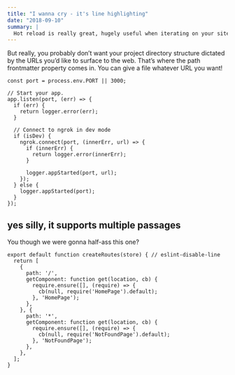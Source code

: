 ```yaml
---
title: "I wanna cry - it's line highlighting"
date: "2018-09-10"
summary: |
  Hot reload is really great, hugely useful when iterating on your site structure, style, or post contents. Be aware, however, that you will need to restart
---
```


But really, you probably don’t want your project directory structure dictated by the URLs you’d like to surface to the web. That’s where the path frontmatter property comes in. You can give a file whatever URL you want!

```javascript{10-13}
const port = process.env.PORT || 3000;

// Start your app.
app.listen(port, (err) => {
  if (err) {
    return logger.error(err);
  }

  // Connect to ngrok in dev mode
  if (isDev) {
    ngrok.connect(port, (innerErr, url) => {
      if (innerErr) {
        return logger.error(innerErr);
      }

      logger.appStarted(port, url);
    });
  } else {
    logger.appStarted(port);
  }
});
```

## yes silly, it supports multiple passages

You though we were gonna half-ass this one?

```javascript{1,5-7,12-14}
export default function createRoutes(store) { // eslint-disable-line
  return [
    {
      path: '/',
      getComponent: function get(location, cb) {
        require.ensure([], (require) => {
          cb(null, require('HomePage').default);
        }, 'HomePage');
      },
    }, {
      path: '*',
      getComponent: function get(location, cb) {
        require.ensure([], (require) => {
          cb(null, require('NotFoundPage').default);
        }, 'NotFoundPage');
      },
    },
  ];
}

```
